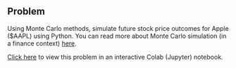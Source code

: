 ## Problem
Using Monte Carlo methods, simulate future stock price outcomes for Apple ($AAPL) using Python. You can read more about Monte Carlo simulation (in a finance context) [here](https://www.investopedia.com/terms/m/montecarlosimulation.asp).

[Click here](https://colab.research.google.com/drive/1tpQsYgDiXjmNlOWtZbe2hdouCv1leutw) to view this problem in an interactive Colab (Jupyter) notebook.

<!-- ## Solution
[Click here](https://colab.research.google.com/drive/13bAIoQSfla1z-ru0nZV37Lb0f2sZ9Cm8) to view this solution in an interactive Colab (Jupyter) notebook. -->
